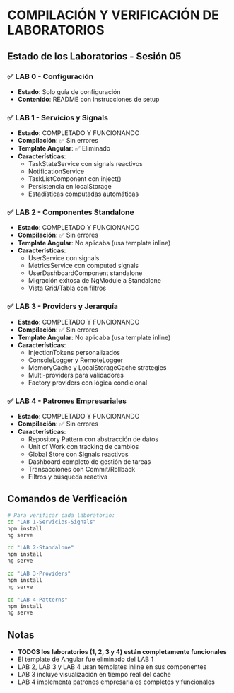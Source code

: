 # COMPILACIÓN Y VERIFICACIÓN DE LABORATORIOS

## Estado de los Laboratorios - Sesión 05

### ✅ LAB 0 - Configuración
- **Estado**: Solo guía de configuración
- **Contenido**: README con instrucciones de setup

### ✅ LAB 1 - Servicios y Signals
- **Estado**: COMPLETADO Y FUNCIONANDO
- **Compilación**: ✅ Sin errores
- **Template Angular**: ✅ Eliminado
- **Características**:
  - TaskStateService con signals reactivos
  - NotificationService
  - TaskListComponent con inject()
  - Persistencia en localStorage
  - Estadísticas computadas automáticas

### ✅ LAB 2 - Componentes Standalone  
- **Estado**: COMPLETADO Y FUNCIONANDO
- **Compilación**: ✅ Sin errores
- **Template Angular**: No aplicaba (usa template inline)
- **Características**:
  - UserService con signals
  - MetricsService con computed signals
  - UserDashboardComponent standalone
  - Migración exitosa de NgModule a Standalone
  - Vista Grid/Tabla con filtros

### ✅ LAB 3 - Providers y Jerarquía
- **Estado**: COMPLETADO Y FUNCIONANDO
- **Compilación**: ✅ Sin errores  
- **Template Angular**: No aplicaba (usa template inline)
- **Características**:
  - InjectionTokens personalizados
  - ConsoleLogger y RemoteLogger
  - MemoryCache y LocalStorageCache strategies
  - Multi-providers para validadores
  - Factory providers con lógica condicional

### ✅ LAB 4 - Patrones Empresariales
- **Estado**: COMPLETADO Y FUNCIONANDO
- **Compilación**: ✅ Sin errores
- **Características**:
  - Repository Pattern con abstracción de datos
  - Unit of Work con tracking de cambios
  - Global Store con Signals reactivos
  - Dashboard completo de gestión de tareas
  - Transacciones con Commit/Rollback
  - Filtros y búsqueda reactiva

## Comandos de Verificación

```bash
# Para verificar cada laboratorio:
cd "LAB 1-Servicios-Signals"
npm install
ng serve

cd "LAB 2-Standalone"
npm install  
ng serve

cd "LAB 3-Providers"
npm install
ng serve

cd "LAB 4-Patterns"
npm install
ng serve
```

## Notas
- **TODOS los laboratorios (1, 2, 3 y 4) están completamente funcionales**
- El template de Angular fue eliminado del LAB 1
- LAB 2, LAB 3 y LAB 4 usan templates inline en sus componentes
- LAB 3 incluye visualización en tiempo real del cache
- LAB 4 implementa patrones empresariales completos y funcionales